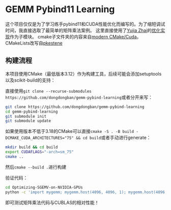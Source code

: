 # GEMM Pybind11 Learning

这个项目仅仅是为了学习练手pybind11和CUDA性能优化而编写的。为了缩短调试时间，我直接选取了最简单的矩阵乘法案例。
这里直接使用了[Yujia Zhai](yujiazhai94@gmail.com)的[优化实现](https://github.com/yzhaiustc/Optimizing-SGEMV-on-NVIDIA-GPUs)作为子模块。
cmake子文件夹的内容来自[modern CMake/Cuda](https://developer.download.nvidia.com/video/gputechconf/gtc/2019/presentation/s9444-build-systems-exploring-modern-cmake-cuda-v2.pdf)。
CMakeLists改写自[pkestene](https://github.com/pkestene/pybind11-cuda)
## 构建流程

本项目使用CMake（最低版本3.12）作为构建工具，后续可能会添加setuptools以及scikit-build的支持：

直接使用`git clone --recurse-submodules https://github.com/dongdongban/gemm-pybind-learning`或者分开来写：
```bash
git clone https://github.com/dongdongban/gemm-pybind-learning
cd gemm-pybind-learning
git submodule init
git submodule update
```

如果使用版本不低于3.18的CMake可以直接`cmake -S . -B build -DCMAKE_CUDA_ARCHITECTURES="75" && cd build`或者手动进行generate：
```bash
mkdir build && cd build
export CUDAFLAGS="-arch=sm_75"
cmake ..
```

然后`cmake --build .`进行构建

验证代码：
```bash
cd Optimizing-SGEMV-on-NVIDIA-GPUs
python -c 'import mygemm; mygemm.host(4096, 4096, 1); mygemm.host(4096, 4096, 2)'
```
即可测试矩阵乘法代码与CUBLAS的相对性能！
